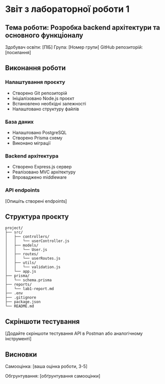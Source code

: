 # Звіт з лабораторної роботи 1

## Тема роботи: Розробка backend архітектури та основного функціоналу

Здобувач освіти: [ПІБ]
Група: [Номер групи]
GitHub репозиторій: [посилання]

## Виконання роботи

### Налаштування проєкту
- Створено Git репозиторій
- Ініціалізовано Node.js проєкт
- Встановлено необхідні залежності
- Налаштовано структуру файлів

### База даних
- Налаштовано PostgreSQL
- Створено Prisma схему
- Виконано міграції

### Backend архітектура
- Створено Express.js сервер
- Реалізовано MVC архітектуру
- Впроваджено middleware

### API endpoints
[Опишіть створені endpoints]

## Структура проєкту

```
project/
├── src/
│   ├── controllers/
│   │   └── userController.js
│   ├── models/
│   │   └── User.js
│   ├── routes/
│   │   └── userRoutes.js
│   ├── utils/
│   │   └── validation.js
│   └── app.js
├── prisma/
│   └── schema.prisma
├── reports/
│   └── lab1-report.md
├── .env
├── .gitignore
├── package.json
└── README.md
```

## Скріншоти тестування
[Додайте скріншоти тестування API в Postman або аналогічному інструменті]

## Висновки

Самооцінка: [ваша оцінка роботи, 3-5]

Обгрунтування: [обґрунтування самооцінки]
